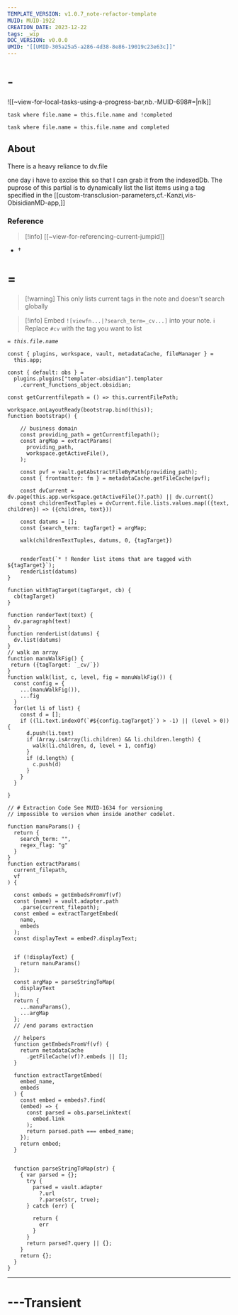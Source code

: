 ```yaml
---
TEMPLATE_VERSION: v1.0.7_note-refactor-template
MUID: MUID-1922
CREATION_DATE: 2023-12-22
tags: _wip 
DOC_VERSION: v0.0.0
UMID: "[[UMID-305a25a5-a286-4d38-8e86-19019c23e63c]]"
---
```

# -

![[~view-for-local-tasks-using-a-progress-bar,nb.-MUID-698#=|nlk]]

```dataview
task where file.name = this.file.name and !completed
```

```dataview
task where file.name = this.file.name and completed
```

## About


There is a heavy reliance to dv.file 

one day i have to excise this so that I can grab it from the indexedDb. 
The puprose of this partial is to dynamically list the list items using a tag specified in the [[custom-transclusion-parameters,cf.-Kanzi,vis-ObisidianMD-app,]]
### Reference

> [!info] [[~view-for-referencing-current-jumpid]]

* †

# =

> [!warning] This only lists current tags in the note and doesn't search globally

> [!info] Embed `![viewfn...|?search_term=_cv...]` into your note.
> ℹ Replace `#cv` with the tag you want to list

*`= this.file.name`*

```dataviewjs
const { plugins, workspace, vault, metadataCache, fileManager } =
  this.app;

const { default: obs } =
  plugins.plugins["templater-obsidian"].templater
    .current_functions_object.obsidian;

const getCurrentfilepath = () => this.currentFilePath;

workspace.onLayoutReady(bootstrap.bind(this));
function bootstrap() {

    // business domain
    const providing_path = getCurrentfilepath();
    const argMap = extractParams(
      providing_path,
      workspace.getActiveFile(),
    );
    
    const pvf = vault.getAbstractFileByPath(providing_path);
    const { frontmatter: fm } = metadataCache.getFileCache(pvf);

    const dvCurrent = dv.page(this.app.workspace.getActiveFile()?.path) || dv.current()
    const childrenTextTuples = dvCurrent.file.lists.values.map(({text, children}) => ({children, text}))

    const datums = [];
    const {search_term: tagTarget} = argMap;

    walk(childrenTextTuples, datums, 0, {tagTarget})
    
    
    renderText(`* ! Render list items that are tagged with ${tagTarget}`);
    renderList(datums)
}

function withTagTarget(tagTarget, cb) {
  cb(tagTarget)
}

function renderText(text) {
  dv.paragraph(text)
}
function renderList(datums) {
  dv.list(datums)
}
// walk an array
function manuWalkFig() {
 return ({tagTarget: `_cv/`})
} 
function walk(list, c, level, fig = manuWalkFig()) {
  const config = {
    ...(manuWalkFig()),
    ...fig
  }
  for(let li of list) {
    const d = [];
    if ((li.text.indexOf(`#${config.tagTarget}`) > -1) || (level > 0)) {
      d.push(li.text)
      if (Array.isArray(li.children) && li.children.length) {
        walk(li.children, d, level + 1, config)
      }
      if (d.length) {
        c.push(d)
      }
    }
  }
  
}

// # Extraction Code See MUID-1634 for versioning 
// impossible to version when inside another codelet.

function manuParams() {
  return {
    search_term: "",
    regex_flag: "g"
  }
}
function extractParams(
  current_filepath,
  vf
) {

  const embeds = getEmbedsFromVf(vf)
  const {name} = vault.adapter.path
    .parse(current_filepath);
  const embed = extractTargetEmbed(
    name,
    embeds
  );
  const displayText = embed?.displayText;


  if (!displayText) {
    return manuParams()
  };

  const argMap = parseStringToMap(
    displayText
  );
  return {
    ...manuParams(),
    ...argMap
  };
  // /end params extraction

  // helpers
  function getEmbedsFromVf(vf) {
    return metadataCache
      .getFileCache(vf)?.embeds || [];
  }

  function extractTargetEmbed(
    embed_name,
    embeds
  ) {
    const embed = embeds?.find(
    (embed) => {
      const parsed = obs.parseLinktext(
        embed.link
      );
      return parsed.path === embed_name;
    });
    return embed;
  }


  function parseStringToMap(str) {
    { var parsed = {};
      try {
        parsed = vault.adapter
          ?.url
          ?.parse(str, true);
      } catch (err) {

        return {
          err
        }
      }
      return parsed?.query || {};
    }
    return {};
  }
}
```

---

# ---Transient